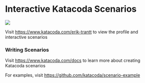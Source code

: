 # Interactive Katacoda Scenarios

[![](http://shields.katacoda.com/katacoda/erik-trantt/count.svg)](https://www.katacoda.com/erik-trantt "Get your profile on Katacoda.com")

Visit https://www.katacoda.com/erik-trantt to view the profile and interactive scenarios

### Writing Scenarios
Visit https://www.katacoda.com/docs to learn more about creating Katacoda scenarios

For examples, visit https://github.com/katacoda/scenario-example
